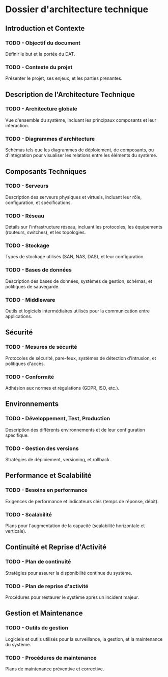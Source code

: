 # Dossier d'architecture technique

## Introduction et Contexte

### TODO - Objectif du document
Définir le but et la portée du DAT.

### TODO - Contexte du projet
Présenter le projet, ses enjeux, et les parties prenantes.

## Description de l'Architecture Technique

### TODO - Architecture globale
Vue d'ensemble du système, incluant les principaux composants et leur interaction.

### TODO - Diagrammes d'architecture
Schémas tels que les diagrammes de déploiement, de composants, ou d'intégration pour visualiser les relations entre les éléments du système.

## Composants Techniques

### TODO - Serveurs
Description des serveurs physiques et virtuels, incluant leur rôle, configuration, et spécifications.

### TODO - Réseau
Détails sur l'infrastructure réseau, incluant les protocoles, les équipements (routeurs, switches), et les topologies.

### TODO - Stockage
Types de stockage utilisés (SAN, NAS, DAS), et leur configuration.

### TODO - Bases de données
Description des bases de données, systèmes de gestion, schémas, et politiques de sauvegarde.

### TODO - Middleware
Outils et logiciels intermédiaires utilisés pour la communication entre applications.

## Sécurité

### TODO - Mesures de sécurité
Protocoles de sécurité, pare-feux, systèmes de détection d'intrusion, et politiques d'accès.

### TODO - Conformité
Adhésion aux normes et régulations (GDPR, ISO, etc.).

## Environnements

### TODO - Développement, Test, Production
Description des différents environnements et de leur configuration spécifique.

### TODO - Gestion des versions
Stratégies de déploiement, versioning, et rollback.

## Performance et Scalabilité

### TODO - Besoins en performance
Exigences de performance et indicateurs clés (temps de réponse, débit).

### TODO - Scalabilité
Plans pour l'augmentation de la capacité (scalabilité horizontale et verticale).

## Continuité et Reprise d'Activité

### TODO - Plan de continuité
Stratégies pour assurer la disponibilité continue du système.

### TODO - Plan de reprise d'activité
Procédures pour restaurer le système après un incident majeur.

## Gestion et Maintenance

### TODO - Outils de gestion
Logiciels et outils utilisés pour la surveillance, la gestion, et la maintenance du système.

### TODO - Procédures de maintenance
Plans de maintenance préventive et corrective.